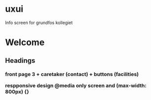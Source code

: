 # uxui
Info screen for grundfos kollegiet

<h1> Welcome
<h2> Headings
<h3> front page 3 + caretaker (contact) + buttons (facilities)


respponsive design
@media only screen and (max-width: 800px) {}